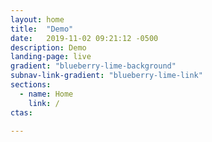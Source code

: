 ```yaml
---
layout: home
title:  "Demo"
date:   2019-11-02 09:21:12 -0500 
description: Demo
landing-page: live
gradient: "blueberry-lime-background"
subnav-link-gradient: "blueberry-lime-link"
sections:
  - name: Home
    link: /
ctas:

---
```



<div></div>